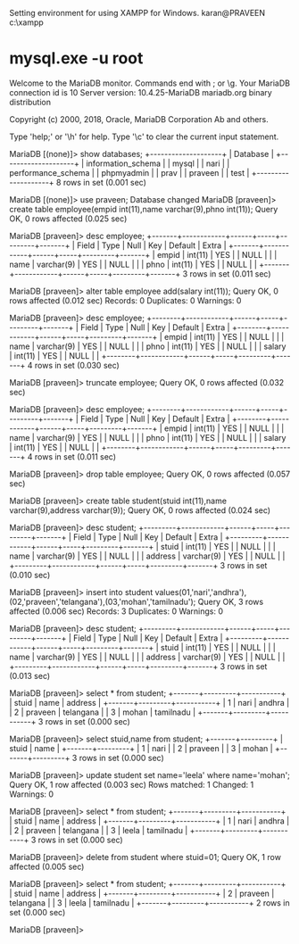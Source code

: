 
Setting environment for using XAMPP for Windows.
karan@PRAVEEN c:\xampp
# mysql.exe -u root
Welcome to the MariaDB monitor.  Commands end with ; or \g.
Your MariaDB connection id is 10
Server version: 10.4.25-MariaDB mariadb.org binary distribution

Copyright (c) 2000, 2018, Oracle, MariaDB Corporation Ab and others.

Type 'help;' or '\h' for help. Type '\c' to clear the current input statement.

MariaDB [(none)]> show databases;
+--------------------+
| Database           |
+--------------------+
| information_schema |
| mysql              |
| nari               |
| performance_schema |
| phpmyadmin         |
| prav               |
| praveen            |
| test               |
+--------------------+
8 rows in set (0.001 sec)

MariaDB [(none)]> use praveen;
Database changed
MariaDB [praveen]> create table employee(empid int(11),name varchar(9),phno int(11));
Query OK, 0 rows affected (0.025 sec)

MariaDB [praveen]> desc employee;
+-------+------------+------+-----+---------+-------+
| Field | Type       | Null | Key | Default | Extra |
+-------+------------+------+-----+---------+-------+
| empid | int(11)    | YES  |     | NULL    |       |
| name  | varchar(9) | YES  |     | NULL    |       |
| phno  | int(11)    | YES  |     | NULL    |       |
+-------+------------+------+-----+---------+-------+
3 rows in set (0.011 sec)

MariaDB [praveen]> alter table employee add(salary int(11));
Query OK, 0 rows affected (0.012 sec)
Records: 0  Duplicates: 0  Warnings: 0

MariaDB [praveen]> desc employee;
+--------+------------+------+-----+---------+-------+
| Field  | Type       | Null | Key | Default | Extra |
+--------+------------+------+-----+---------+-------+
| empid  | int(11)    | YES  |     | NULL    |       |
| name   | varchar(9) | YES  |     | NULL    |       |
| phno   | int(11)    | YES  |     | NULL    |       |
| salary | int(11)    | YES  |     | NULL    |       |
+--------+------------+------+-----+---------+-------+
4 rows in set (0.030 sec)

MariaDB [praveen]> truncate employee;
Query OK, 0 rows affected (0.032 sec)

MariaDB [praveen]> desc employee;
+--------+------------+------+-----+---------+-------+
| Field  | Type       | Null | Key | Default | Extra |
+--------+------------+------+-----+---------+-------+
| empid  | int(11)    | YES  |     | NULL    |       |
| name   | varchar(9) | YES  |     | NULL    |       |
| phno   | int(11)    | YES  |     | NULL    |       |
| salary | int(11)    | YES  |     | NULL    |       |
+--------+------------+------+-----+---------+-------+
4 rows in set (0.011 sec)

MariaDB [praveen]> drop table employee;
Query OK, 0 rows affected (0.057 sec)

MariaDB [praveen]> create table student(stuid int(11),name varchar(9),address varchar(9));
Query OK, 0 rows affected (0.024 sec)

MariaDB [praveen]> desc student;
+---------+------------+------+-----+---------+-------+
| Field   | Type       | Null | Key | Default | Extra |
+---------+------------+------+-----+---------+-------+
| stuid   | int(11)    | YES  |     | NULL    |       |
| name    | varchar(9) | YES  |     | NULL    |       |
| address | varchar(9) | YES  |     | NULL    |       |
+---------+------------+------+-----+---------+-------+
3 rows in set (0.010 sec)

MariaDB [praveen]> insert into student values(01,'nari','andhra'),(02,'praveen','telangana'),(03,'mohan','tamilnadu');
Query OK, 3 rows affected (0.006 sec)
Records: 3  Duplicates: 0  Warnings: 0

MariaDB [praveen]> desc student;
+---------+------------+------+-----+---------+-------+
| Field   | Type       | Null | Key | Default | Extra |
+---------+------------+------+-----+---------+-------+
| stuid   | int(11)    | YES  |     | NULL    |       |
| name    | varchar(9) | YES  |     | NULL    |       |
| address | varchar(9) | YES  |     | NULL    |       |
+---------+------------+------+-----+---------+-------+
3 rows in set (0.013 sec)

MariaDB [praveen]> select * from student;
+-------+---------+-----------+
| stuid | name    | address   |
+-------+---------+-----------+
|     1 | nari    | andhra    |
|     2 | praveen | telangana |
|     3 | mohan   | tamilnadu |
+-------+---------+-----------+
3 rows in set (0.000 sec)

MariaDB [praveen]> select stuid,name from student;
+-------+---------+
| stuid | name    |
+-------+---------+
|     1 | nari    |
|     2 | praveen |
|     3 | mohan   |
+-------+---------+
3 rows in set (0.000 sec)

MariaDB [praveen]> update student set name='leela' where name='mohan';
Query OK, 1 row affected (0.003 sec)
Rows matched: 1  Changed: 1  Warnings: 0

MariaDB [praveen]> select * from student;
+-------+---------+-----------+
| stuid | name    | address   |
+-------+---------+-----------+
|     1 | nari    | andhra    |
|     2 | praveen | telangana |
|     3 | leela   | tamilnadu |
+-------+---------+-----------+
3 rows in set (0.000 sec)


MariaDB [praveen]> delete from student where stuid=01;
Query OK, 1 row affected (0.005 sec)

MariaDB [praveen]> select * from student;
+-------+---------+-----------+
| stuid | name    | address   |
+-------+---------+-----------+
|     2 | praveen | telangana |
|     3 | leela   | tamilnadu |
+-------+---------+-----------+
2 rows in set (0.000 sec)

MariaDB [praveen]>
